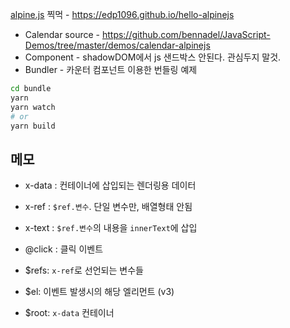 [alpine.js](https://alpinejs.dev) 찍먹 - https://edp1096.github.io/hello-alpinejs

* Calendar source - https://github.com/bennadel/JavaScript-Demos/tree/master/demos/calendar-alpinejs
* Component - shadowDOM에서 js 샌드박스 안된다. 관심두지 말것.
* Bundler - 카운터 컴포넌트 이용한 번들링 예제
```sh
cd bundle
yarn
yarn watch
# or
yarn build
```


## 메모
* x-data : 컨테이너에 삽입되는 렌더링용 데이터
* x-ref : `$ref.변수`. 단일 변수만, 배열형태 안됨
* x-text : `$ref.변수`의 내용을 `innerText`에 삽입

* @click : 클릭 이벤트

* $refs: `x-ref`로 선언되는 변수들
* $el: 이벤트 발생시의 해당 엘리먼트 (v3)
* $root: `x-data` 컨테이너
